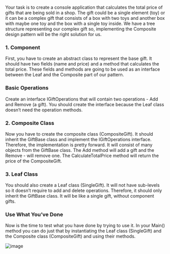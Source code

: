 Your task is to create a console application that calculates the total price of gifts that are being sold in a shop. The gift could be a single element (toy) or it can be a complex gift that consists of a box with two toys and another box with maybe one toy and the box with a single toy inside. We have a tree structure representing our complex gift so, implementing the Composite design pattern will be the right solution for us.

### 1.	Component

First, you have to create an abstract class to represent the base gift. It should have two fields (name and price) and a method that calculates the total price. These fields and methods are going to be used as an interface between the Leaf and the Composite part of our pattern.

### Basic Operations

Create an interface IGiftOperations that will contain two operations - Add and Remove (a gift). You should create the interface because the Leaf class doesn’t need the operation methods.

### 2.	Composite Class

Now you have to create the composite class (CompositeGift). It should inherit the GiftBase class and implement the IGiftOperations interface. Therefore, the implementation is pretty forward. It will consist of many objects from the GiftBase class. The Add method will add a gift and the Remove - will remove one. The CalculateTotalPrice method will return the price of the CompositeGift.

### 3.	Leaf Class

You should also create a Leaf class (SingleGift). It will not have sub-levels so it doesn’t require to add and delete operations. Therefore, it should only inherit the GiftBase class. It will be like a single gift, without component gifts.

### Use What You’ve Done

Now is the time to test what you have done by trying to use it. In your Main() method you can do just that by instantiating the Leaf class (SingleGift) and the Composite class (CompositeGift) and using their methods.

![image](https://user-images.githubusercontent.com/45227327/229312335-05241c17-53a6-4c6a-ae95-8a4e60540d72.png)
